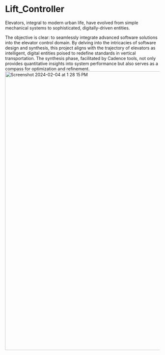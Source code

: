 # Lift_Controller
Elevators, integral to modern urban life, have evolved from simple mechanical systems to sophisticated, digitally-driven entities.

The objective is clear: to seamlessly integrate advanced software solutions into the elevator control domain. By delving into the intricacies of software design and synthesis, this project aligns with the trajectory of elevators as intelligent, digital entities poised to redefine standards in vertical transportation. The synthesis phase, facilitated by Cadence tools, not only provides quantitative insights into system performance but also serves as a compass for optimization and refinement.
<img width="907" alt="Screenshot 2024-02-04 at 1 28 15 PM" src="https://github.com/Anurup-18/Lift_Controller/assets/158805055/8cd5b212-1182-46f4-9911-2be5173db200">
